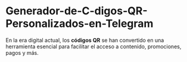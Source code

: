 # Generador-de-C-digos-QR-Personalizados-en-Telegram
En la era digital actual, los **códigos QR** se han convertido en una herramienta esencial para facilitar el acceso a contenido, promociones, pagos y más.
